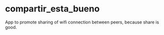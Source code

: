 compartir_esta_bueno
====================

App to promote sharing of wifi connection between peers, because share is good.
